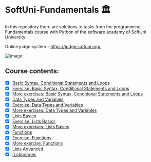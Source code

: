 # SoftUni-Fundamentals :classical_building:	

In this repository there are solutions to tasks from the programming Fundamentals course with Python of the software academy of SoftUni University 

Online judge system - https://judge.softuni.org/

![image](https://user-images.githubusercontent.com/68993494/185683680-bcfefe65-88fb-4192-b0b2-ff9130c39487.png) 

## Course contents:
- [x] [Basic Syntax, Conditional Statements and Loops](https://github.com/pgnikolov/SoftUni-Fundamentals-Python/tree/main/01_Basic_Syntax_Conditional_Statements_and_Loops)
- [x] [Exercise: Basic Syntax, Conditional Statements and Loops](https://github.com/pgnikolov/SoftUni-Fundamentals-Python/tree/main/02_Basic_Syntax_Conditional_Statements_and_Loops_Exercise)
- [x] [More exercises: Basic Syntax, Conditional Statements and Loops](https://github.com/pgnikolov/SoftUni-Fundamentals-Python/tree/main/03_Basic_Syntax_Conditional_Statements_and_Loops_More_Exercises%20)
- [x] [Data Types and Variables](https://github.com/pgnikolov/SoftUni-Fundamentals-Python/tree/main/04_Data_Types_and_Variables_Lab%20)
- [x] [Exercise: Data Types and Variables](https://github.com/pgnikolov/SoftUni-Fundamentals-Python/tree/main/05_Data_Types_and_Variables_Exercise%20)
- [x] [More exercises: Data Types and Variables](https://github.com/pgnikolov/SoftUni-Fundamentals-Python/tree/main/06_Data_Types_and_Variables_More_Exercises%20)
- [x] [Lists Basics](https://github.com/pgnikolov/SoftUni-Fundamentals-Python/tree/main/07_Lists_Basics_Lab)
- [x] [Exercise: Lists Basics](https://github.com/pgnikolov/SoftUni-Fundamentals-Python/tree/main/08_Lists_Basics_-_Exercise%20)
- [x] [More exercises: Lists Basics](https://github.com/pgnikolov/SoftUni-Fundamentals-Python/tree/main/09_Lists_Basics_More_Exercises%20)
- [x] [Functions](https://github.com/pgnikolov/SoftUni-Fundamentals-Python/tree/main/10_Functions_Lab%20)
- [x] [Exercise: Functions](https://github.com/pgnikolov/SoftUni-Fundamentals-Python/tree/main/11_Functions_Exercise)
- [x] [More exercise: Functions](https://github.com/pgnikolov/SoftUni-Fundamentals-Python/tree/main/12_Functions_More_Exercises%20)
- [x] [Lists Advanced](https://github.com/pgnikolov/SoftUni-Fundamentals-Python/tree/main/13_Lists_Advanced_Lab)
- [x] [Dictionaries](https://github.com/pgnikolov/SoftUni-Fundamentals-Python/tree/main/19_Dictionaries_Lab%20)
